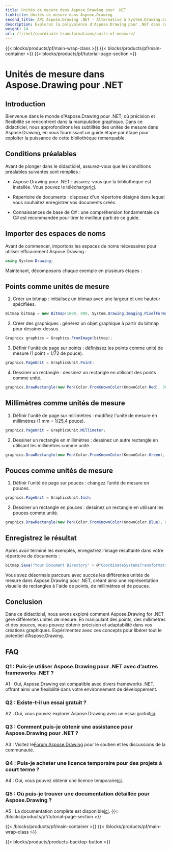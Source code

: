 ```yaml
---
title: Unités de mesure dans Aspose.Drawing pour .NET
linktitle: Unités de mesure dans Aspose.Drawing
second_title: API Aspose.Drawing .NET - Alternative à System.Drawing.Common
description: Explorez la polyvalence d'Aspose.Drawing pour .NET dans ce didacticiel approfondi, maîtrisant les unités de mesure pour les graphiques de précision.
weight: 14
url: /fr/net/coordinate-transformations/units-of-measure/
---
```


{{< blocks/products/pf/main-wrap-class >}}
{{< blocks/products/pf/main-container >}}
{{< blocks/products/pf/tutorial-page-section >}}

# Unités de mesure dans Aspose.Drawing pour .NET

## Introduction

Bienvenue dans le monde d'Aspose.Drawing pour .NET, où précision et flexibilité se rencontrent dans la manipulation graphique. Dans ce didacticiel, nous approfondirons les subtilités des unités de mesure dans Aspose.Drawing, en vous fournissant un guide étape par étape pour exploiter la puissance de cette bibliothèque remarquable.

## Conditions préalables

Avant de plonger dans le didacticiel, assurez-vous que les conditions préalables suivantes sont remplies :

-  Aspose.Drawing pour .NET : assurez-vous que la bibliothèque est installée. Vous pouvez le télécharger[ici](https://releases.aspose.com/drawing/net/).

- Répertoire de documents : disposez d'un répertoire désigné dans lequel vous souhaitez enregistrer vos documents créés.

- Connaissances de base de C# : une compréhension fondamentale de C# est recommandée pour tirer le meilleur parti de ce guide.

## Importer des espaces de noms

Avant de commencer, importons les espaces de noms nécessaires pour utiliser efficacement Aspose.Drawing :

```csharp
using System.Drawing;
```

Maintenant, décomposons chaque exemple en plusieurs étapes :

## Points comme unités de mesure

1. Créer un bitmap : initialisez un bitmap avec une largeur et une hauteur spécifiées.

```csharp
Bitmap bitmap = new Bitmap(1000, 800, System.Drawing.Imaging.PixelFormat.Format32bppPArgb);
```

2. Créer des graphiques : générez un objet graphique à partir du bitmap pour dessiner dessus.

```csharp
Graphics graphics = Graphics.FromImage(bitmap);
```

3. Définir l'unité de page sur points : définissez les points comme unité de mesure (1 point = 1/72 de pouce).

```csharp
graphics.PageUnit = GraphicsUnit.Point;
```

4. Dessiner un rectangle : dessinez un rectangle en utilisant des points comme unité.

```csharp
graphics.DrawRectangle(new Pen(Color.FromKnownColor(KnownColor.Red), 36f), 72, 72, 72, 72);
```

## Millimètres comme unités de mesure

1. Définir l'unité de page sur millimètres : modifiez l'unité de mesure en millimètres (1 mm = 1/25,4 pouce).

```csharp
graphics.PageUnit = GraphicsUnit.Millimeter;
```

2. Dessiner un rectangle en millimètres : dessinez un autre rectangle en utilisant les millimètres comme unité.

```csharp
graphics.DrawRectangle(new Pen(Color.FromKnownColor(KnownColor.Green), 6.35f), 25.4f, 25.4f, 25.4f, 25.4f);
```

## Pouces comme unités de mesure

1. Définir l’unité de page sur pouces : changez l’unité de mesure en pouces.

```csharp
graphics.PageUnit = GraphicsUnit.Inch;
```

2. Dessiner un rectangle en pouces : dessinez un rectangle en utilisant les pouces comme unité.

```csharp
graphics.DrawRectangle(new Pen(Color.FromKnownColor(KnownColor.Blue), 0.125f), 1, 1, 1, 1);
```

## Enregistrez le résultat

Après avoir terminé les exemples, enregistrez l'image résultante dans votre répertoire de documents :

```csharp
bitmap.Save("Your Document Directory" + @"CoordinateSystemsTransformations\UnitsOfMeasure_out.png");
```

Vous avez désormais parcouru avec succès les différentes unités de mesure dans Aspose.Drawing pour .NET, créant ainsi une représentation visuelle de rectangles à l'aide de points, de millimètres et de pouces.

## Conclusion

Dans ce didacticiel, nous avons exploré comment Aspose.Drawing for .NET gère différentes unités de mesure. En manipulant des points, des millimètres et des pouces, vous pouvez obtenir précision et adaptabilité dans vos créations graphiques. Expérimentez avec ces concepts pour libérer tout le potentiel d’Aspose.Drawing.

## FAQ

### Q1 : Puis-je utiliser Aspose.Drawing pour .NET avec d’autres frameworks .NET ?

A1 : Oui, Aspose.Drawing est compatible avec divers frameworks .NET, offrant ainsi une flexibilité dans votre environnement de développement.

### Q2 : Existe-t-il un essai gratuit ?

 A2 : Oui, vous pouvez explorer Aspose.Drawing avec un essai gratuit[ici](https://releases.aspose.com/).

### Q3 : Comment puis-je obtenir une assistance pour Aspose.Drawing pour .NET ?

 A3 : Visitez le[Forum Aspose.Drawing](https://forum.aspose.com/c/diagram/17) pour le soutien et les discussions de la communauté.

### Q4 : Puis-je acheter une licence temporaire pour des projets à court terme ?

 A4 : Oui, vous pouvez obtenir une licence temporaire[ici](https://purchase.aspose.com/temporary-license/).

### Q5 : Où puis-je trouver une documentation détaillée pour Aspose.Drawing ?

 A5 : La documentation complète est disponible[ici](https://reference.aspose.com/drawing/net/).
{{< /blocks/products/pf/tutorial-page-section >}}

{{< /blocks/products/pf/main-container >}}
{{< /blocks/products/pf/main-wrap-class >}}

{{< blocks/products/products-backtop-button >}}
